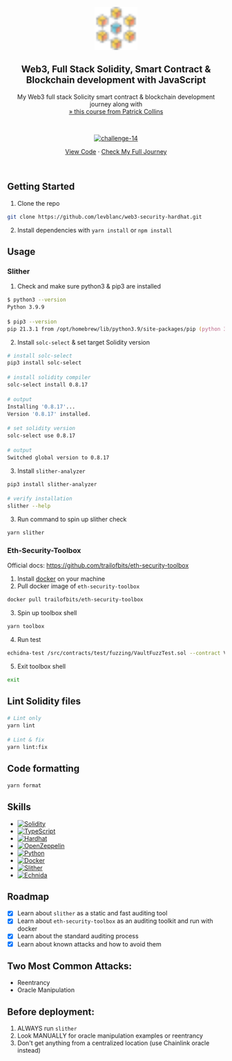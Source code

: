 <!-- PROJECT LOGO -->
<br />
<div align="center">
  <a href="https://github.com/levblanc/web3-blockchain-solidity-course-js">
    <img src="../images/blockchain.svg" alt="Logo" width="100" height="100">
  </a>

  <h2 align="center">Web3, Full Stack Solidity, Smart Contract & Blockchain development with JavaScript</h2>

  <p align="center">
    My Web3 full stack Solicity smart contract & blockchain development journey along with 
    <br />
    <a href="https://youtu.be/gyMwXuJrbJQ"> » this course from Patrick Collins</a>
  </p>
</div>

<br />

<div align="center">
  <p align="center">
    <a href="https://github.com/levblanc/web3-security-hardhat"><img src="https://img.shields.io/badge/challenge%2014-%20Hardhat%20--%20Security%20and%20Auditing%20(lesson%2018)-4D21FC?style=for-the-badge&logo=blockchaindotcom" height="35" alt='challenge-14' /></a>
  </p>

<a href="https://github.com/levblanc/web3-security-hardhat">View Code</a> ·
<a href="https://github.com/levblanc/web3-blockchain-solidity-course-js">Check
My Full Journey</a>

</div>

<br />

<!-- GETTING STARTED -->

## Getting Started

1. Clone the repo

```sh
git clone https://github.com/levblanc/web3-security-hardhat.git
```

2. Install dependencies with `yarn install` or `npm install`

<!-- USAGE EXAMPLES -->

## Usage

### Slither

1. Check and make sure python3 & pip3 are installed

```zsh
$ python3 --version
Python 3.9.9

$ pip3 --version
pip 21.3.1 from /opt/homebrew/lib/python3.9/site-packages/pip (python 3.9)
```

2. Install `solc-select` & set target Solidity version

```zsh
# install solc-select
pip3 install solc-select

# install solidity compiler
solc-select install 0.8.17

# output
Installing '0.8.17'...
Version '0.8.17' installed.

# set solidity version
solc-select use 0.8.17

# output
Switched global version to 0.8.17
```

3. Install `slither-analyzer`

```zsh
pip3 install slither-analyzer

# verify installation
slither --help
```

3. Run command to spin up slither check

```zsh
yarn slither
```

### Eth-Security-Toolbox

Official docs: https://github.com/trailofbits/eth-security-toolbox

1. Install [docker](https://www.docker.com/) on your machine
2. Pull docker image of `eth-security-toolbox`

```zsh
docker pull trailofbits/eth-security-toolbox
```

3. Spin up toolbox shell

```zsh
yarn toolbox
```

4. Run test

```zsh
echidna-test /src/contracts/test/fuzzing/VaultFuzzTest.sol --contract VaultFuzzTest --config /src/contracts/test/fuzzing/config.yaml
```

5. Exit toolbox shell

```zsh
exit
```

## Lint Solidity files

```zsh
# Lint only
yarn lint

# Lint & fix
yarn lint:fix
```

## Code formatting

```zsh
yarn format
```

## Skills

- [![Solidity]](https://soliditylang.org/)
- [![TypeScript]](https://www.typescriptlang.org/)
- [![Hardhat]](https://hardhat.org/)
- [![OpenZeppelin]](https://openzeppelin.com/)
- [![Python]](https://www.python.org/)
- [![Docker]](https://www.docker.com/)
- [![Slither]](https://github.com/crytic/slither)
- [![Echnida]](https://github.com/crytic/echidna)

## Roadmap

- [x] Learn about `slither` as a static and fast auditing tool
- [x] Learn about `eth-security-toolbox` as an auditing toolkit and run with
      docker
- [x] Learn about the standard auditing process
- [x] Learn about known attacks and how to avoid them

## Two Most Common Attacks:

- Reentrancy
- Oracle Manipulation

## Before deployment:

1. ALWAYS run `slither`
2. Look MANUALLY for oracle manipulation examples or reentrancy
3. Don't get anything from a centralized location (use Chainlink oracle instead)

<!-- MARKDOWN LINKS & IMAGES -->
<!-- https://www.markdownguide.org/basic-syntax/#reference-style-links -->

[solidity]:
  https://img.shields.io/badge/solidity-1E1E3F?style=for-the-badge&logo=solidity
[hardhat]:
  https://custom-icon-badges.demolab.com/badge/Hardhat-181A1F?style=for-the-badge&logo=hardhat
[typescript]:
  https://img.shields.io/badge/typescript-3178C6?style=for-the-badge&logo=typescript&logoColor=white
[openzeppelin]:
  https://img.shields.io/badge/OpenZeppelin-4E5EE4.svg?style=for-the-badge&logo=OpenZeppelin&logoColor=white
[python]:
  https://img.shields.io/badge/Python-3776AB.svg?style=for-the-badge&logo=Python&logoColor=white
[docker]:
  https://img.shields.io/badge/Docker-2496ED.svg?style=for-the-badge&logo=Docker&logoColor=white
[slither]:
  https://custom-icon-badges.demolab.com/badge/Slither-181B22?style=for-the-badge&logo=slither
[echnida]:
  https://custom-icon-badges.demolab.com/badge/Echnida-181B22?style=for-the-badge&logo=echnida
